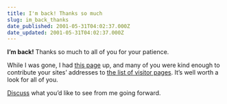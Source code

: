 ```yaml
---
title: I'm back! Thanks so much
slug: im_back_thanks
date_published: 2001-05-31T04:02:37.000Z
date_updated: 2001-05-31T04:02:37.000Z
---
```


**I’m back!** Thanks so much to all of you for your patience.

While I was gone, I had [this page](/down2.php) up, and many of you were kind enough to contribute your sites’ addresses to [the list of visitor pages](javascript:viewComments(2001051801)). It’s well worth a look for all of you.

[Discuss](javascript:viewComments(3866956)) what you’d like to see from me going forward.
